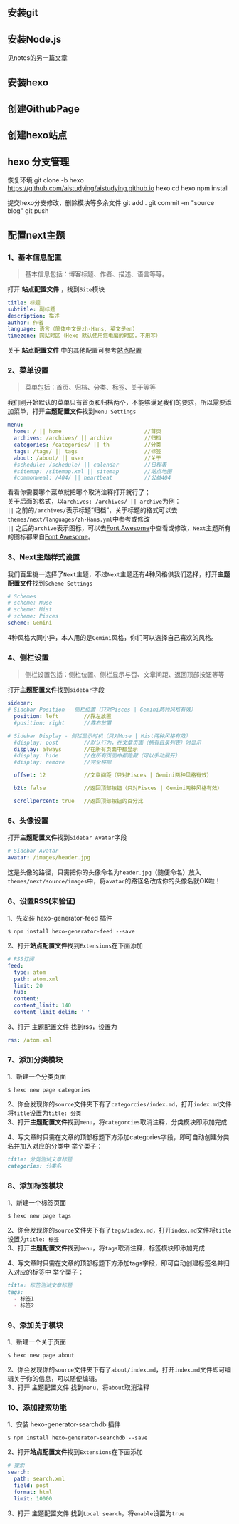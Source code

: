 ## 安装git

## 安装Node.js
见notes的另一篇文章

## 安装hexo

## 创建GithubPage

## 创建hexo站点

## hexo 分支管理
恢复环境
git clone -b hexo https://github.com/aistudying/aistudying.github.io hexo
cd hexo
npm install

提交hexo分支修改，删除模块等多余文件
git add .
git commit -m "source blog"
git push

## 配置next主题
### 1、基本信息配置
> 基本信息包括：博客标题、作者、描述、语言等等。

打开 **站点配置文件** ，找到``Site``模块
```yaml
title: 标题
subtitle: 副标题
description: 描述
author: 作者
language: 语言（简体中文是zh-Hans, 英文是en）
timezone: 网站时区（Hexo 默认使用您电脑的时区，不用写）
```
关于 **站点配置文件** 中的其他配置可参考[站点配置](https://hexo.io/zh-cn/docs/configuration.html)

### 2、菜单设置
> 菜单包括：首页、归档、分类、标签、关于等等

我们刚开始默认的菜单只有首页和归档两个，不能够满足我们的要求，所以需要添加菜单，打开**主题配置文件**找到`Menu Settings`

```yaml
menu:
  home: / || home                          //首页
  archives: /archives/ || archive          //归档
  categories: /categories/ || th           //分类
  tags: /tags/ || tags                     //标签
  about: /about/ || user                   //关于
  #schedule: /schedule/ || calendar        //日程表
  #sitemap: /sitemap.xml || sitemap        //站点地图
  #commonweal: /404/ || heartbeat          //公益404
  ```
看看你需要哪个菜单就把哪个取消注释打开就行了；   
关于后面的格式，以`archives: /archives/ || archive`为例：   
`||` 之前的`/archives/`表示标题“归档”，关于标题的格式可以去`themes/next/languages/zh-Hans.yml`中参考或修改   
`||` 之后的`archive`表示图标，可以去[Font Awesome](https://fontawesome.com/icons?from=io)中查看或修改，`Next`主题所有的图标都来自[Font Awesome](https://fontawesome.com/icons?from=io)。   
### 3、Next主题样式设置
我们百里挑一选择了`Next`主题，不过`Next`主题还有4种风格供我们选择，打开**主题配置文件**找到`Scheme Settings`
```yaml
# Schemes
# scheme: Muse
# scheme: Mist
# scheme: Pisces
scheme: Gemini
```
4种风格大同小异，本人用的是`Gemini`风格，你们可以选择自己喜欢的风格。
### 4、侧栏设置
> 侧栏设置包括：侧栏位置、侧栏显示与否、文章间距、返回顶部按钮等等

打开**主题配置文件**找到`sidebar`字段
```yaml
sidebar:
# Sidebar Position - 侧栏位置（只对Pisces | Gemini两种风格有效）
  position: left        //靠左放置
  #position: right      //靠右放置

# Sidebar Display - 侧栏显示时机（只对Muse | Mist两种风格有效）
  #display: post        //默认行为，在文章页面（拥有目录列表）时显示
  display: always       //在所有页面中都显示
  #display: hide        //在所有页面中都隐藏（可以手动展开）
  #display: remove      //完全移除

  offset: 12            //文章间距（只对Pisces | Gemini两种风格有效）

  b2t: false            //返回顶部按钮（只对Pisces | Gemini两种风格有效）

  scrollpercent: true   //返回顶部按钮的百分比
```
### 5、头像设置
打开**主题配置文件**找到`Sidebar Avatar`字段
```yaml
# Sidebar Avatar
avatar: /images/header.jpg
```
这是头像的路径，只需把你的头像命名为`header.jpg`（随便命名）放入`themes/next/source/images`中，将`avatar`的路径名改成你的头像名就OK啦！
### 6、设置RSS(未验证)
1、先安装 hexo-generator-feed 插件
```shell
$ npm install hexo-generator-feed --save
```
2、打开**站点配置文件**找到`Extensions`在下面添加
```yaml
# RSS订阅
feed:
  type: atom
  path: atom.xml
  limit: 20
  hub:
  content:
  content_limit: 140
  content_limit_delim: ' '
```
3、打开 主题配置文件 找到rss，设置为
```yaml
rss: /atom.xml
```
### 7、添加分类模块
1、新建一个分类页面
```shell
$ hexo new page categories
```
2、你会发现你的`source`文件夹下有了`categorcies/index.md`，打开`index.md`文件将`title`设置为`title: 分类`   
3、打开**主题配置文件**找到`menu`，将`categorcies`取消注释，分类模块即添加完成   

4、写文章时只需在文章的顶部标题下方添加categories字段，即可自动创建分类名并加入对应的分类中
举个栗子：
```markdown
title: 分类测试文章标题
categories: 分类名
```
### 8、添加标签模块
1、新建一个标签页面
```shell
$ hexo new page tags
```
2、你会发现你的`source`文件夹下有了`tags/index.md`，打开`index.md`文件将`title`设置为`title: 标签`   
3、打开**主题配置文件**找到`menu`，将`tags`取消注释，标签模块即添加完成    

4、写文章时只需在文章的顶部标题下方添加tags字段，即可自动创建标签名并归入对应的标签中
举个栗子：
```markdown
title: 标签测试文章标题
tags: 
  - 标签1
  - 标签2
```
### 9、添加关于模块
1、新建一个关于页面
```shell
$ hexo new page about
```
2、你会发现你的`source`文件夹下有了`about/index.md`，打开`index.md`文件即可编辑关于你的信息，可以随便编辑。   
3、打开 主题配置文件 找到`menu`，将`about`取消注释

### 10、添加搜索功能
1、安装 hexo-generator-searchdb 插件
```shell
$ npm install hexo-generator-searchdb --save
```
2、打开**站点配置文件**找到`Extensions`在下面添加
```yaml
# 搜索
search:
  path: search.xml
  field: post
  format: html
  limit: 10000
```
3、打开 主题配置文件 找到`Local search`，将`enable`设置为`true`

